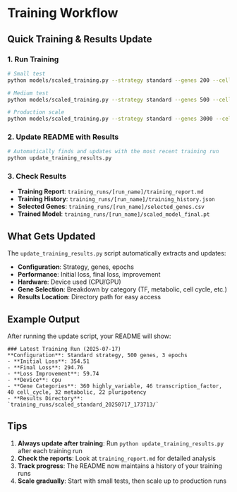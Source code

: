 # Training Workflow

## Quick Training & Results Update

### 1. Run Training
```bash
# Small test
python models/scaled_training.py --strategy standard --genes 200 --cells 50 --epochs 2 --batch-size 8

# Medium test  
python models/scaled_training.py --strategy standard --genes 500 --cells 100 --epochs 3 --batch-size 16

# Production scale
python models/scaled_training.py --strategy standard --genes 3000 --cells 10000 --epochs 20 --batch-size 32
```

### 2. Update README with Results
```bash
# Automatically finds and updates with the most recent training run
python update_training_results.py
```

### 3. Check Results
- **Training Report**: `training_runs/[run_name]/training_report.md`
- **Training History**: `training_runs/[run_name]/training_history.json`
- **Selected Genes**: `training_runs/[run_name]/selected_genes.csv`
- **Trained Model**: `training_runs/[run_name]/scaled_model_final.pt`

## What Gets Updated

The `update_training_results.py` script automatically extracts and updates:

- **Configuration**: Strategy, genes, epochs
- **Performance**: Initial loss, final loss, improvement
- **Hardware**: Device used (CPU/GPU)
- **Gene Selection**: Breakdown by category (TF, metabolic, cell cycle, etc.)
- **Results Location**: Directory path for easy access

## Example Output

After running the update script, your README will show:

```
### Latest Training Run (2025-07-17)
**Configuration**: Standard strategy, 500 genes, 3 epochs
- **Initial Loss**: 354.51
- **Final Loss**: 294.76
- **Loss Improvement**: 59.74
- **Device**: cpu
- **Gene Categories**: 360 highly_variable, 46 transcription_factor, 40 cell_cycle, 32 metabolic, 22 pluripotency
- **Results Directory**: `training_runs/scaled_standard_20250717_173713/`
```

## Tips

1. **Always update after training**: Run `python update_training_results.py` after each training run
2. **Check the reports**: Look at `training_report.md` for detailed analysis
3. **Track progress**: The README now maintains a history of your training runs
4. **Scale gradually**: Start with small tests, then scale up to production runs 